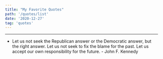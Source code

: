 ```yaml
---
title: "My Favorite Quotes"
path: '/quotes/list'
date: '2020-12-27'
tag: 'quotes'
---
```

___
- Let us not seek the Republican answer or the Democratic answer, but the right answer. Let us not seek to fix the blame for the past. Let us accept our own responsibility for the future. - John F. Kennedy
